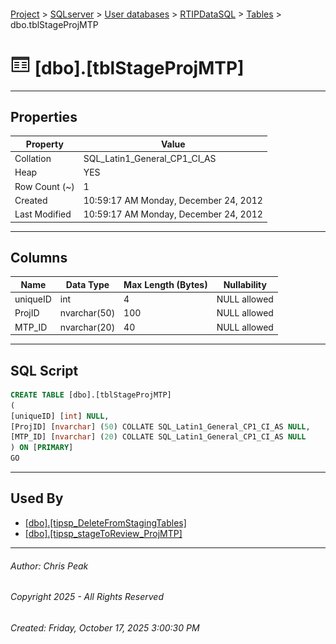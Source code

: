 #### 

[Project](../../../../index.md) > [SQLserver](../../../index.md) > [User databases](../../index.md) > [RTIPDataSQL](../index.md) > [Tables](Tables.md) > dbo.tblStageProjMTP

# ![Tables](../../../../Images/Table32.png) [dbo].[tblStageProjMTP]

---

## <a name="#properties"></a>Properties

| Property | Value |
|---|---|
| Collation | SQL_Latin1_General_CP1_CI_AS |
| Heap | YES |
| Row Count (~) | 1 |
| Created | 10:59:17 AM Monday, December 24, 2012 |
| Last Modified | 10:59:17 AM Monday, December 24, 2012 |


---

## <a name="#columns"></a>Columns

| Name | Data Type | Max Length (Bytes) | Nullability |
|---|---|---|---|
| uniqueID | int | 4 | NULL allowed |
| ProjID | nvarchar(50) | 100 | NULL allowed |
| MTP_ID | nvarchar(20) | 40 | NULL allowed |


---

## <a name="#sqlscript"></a>SQL Script

```sql
CREATE TABLE [dbo].[tblStageProjMTP]
(
[uniqueID] [int] NULL,
[ProjID] [nvarchar] (50) COLLATE SQL_Latin1_General_CP1_CI_AS NULL,
[MTP_ID] [nvarchar] (20) COLLATE SQL_Latin1_General_CP1_CI_AS NULL
) ON [PRIMARY]
GO

```


---

## <a name="#usedby"></a>Used By

* [[dbo].[tipsp_DeleteFromStagingTables]](../Programmability/Stored_Procedures/dbo_tipsp_DeleteFromStagingTables.md)
* [[dbo].[tipsp_stageToReview_ProjMTP]](../Programmability/Stored_Procedures/dbo_tipsp_stageToReview_ProjMTP.md)


---

###### Author:  Chris Peak

###### Copyright 2025 - All Rights Reserved

###### Created: Friday, October 17, 2025 3:00:30 PM


